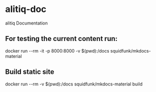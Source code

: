 # alitiq-doc
alitiq Documentation


## For testing the current content run: 

docker run --rm -it -p 8000:8000 -v $(pwd):/docs squidfunk/mkdocs-material

## Build static site

docker run --rm -v $(pwd):/docs squidfunk/mkdocs-material build